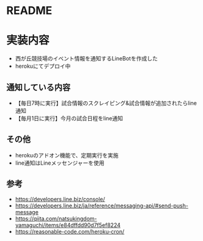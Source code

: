 # README

# 実装内容
- 西が丘競技場のイベント情報を通知するLineBotを作成した
- herokuにてデプロイ中

## 通知している内容
- 【毎日7時に実行】試合情報のスクレイピング&試合情報が追加されたらline通知
- 【毎月1日に実行】今月の試合日程をline通知

## その他
- herokuのアドオン機能で、定期実行を実施
- line通知はLineメッセンジャーを使用

## 参考
- https://developers.line.biz/console/
- https://developers.line.biz/ja/reference/messaging-api/#send-push-message
- https://qiita.com/natsukingdom-yamaguchi/items/e84dffdd90d7f5ef8224
- https://reasonable-code.com/heroku-cron/
